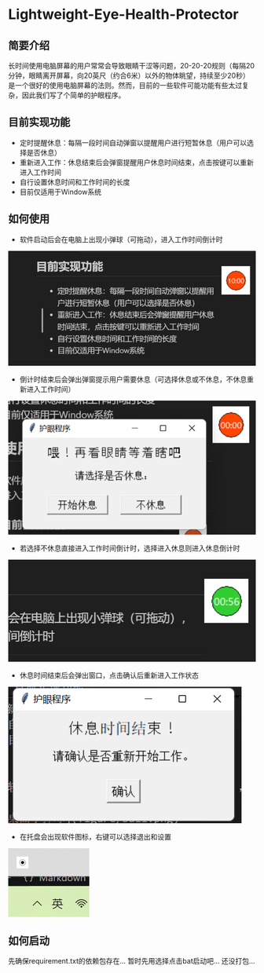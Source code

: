 # Lightweight-Eye-Health-Protector

## 简要介绍
长时间使用电脑屏幕的用户常常会导致眼睛干涩等问题，20-20-20规则（每隔20分钟，眼睛离开屏幕，向20英尺（约合6米）以外的物体眺望，持续至少20秒）是一个很好的使用电脑屏幕的法则。然而，目前的一些软件可能功能有些太过复杂，因此我们写了个简单的护眼程序。

## 目前实现功能
- 定时提醒休息：每隔一段时间自动弹窗以提醒用户进行短暂休息（用户可以选择是否休息）
- 重新进入工作：休息结束后会弹窗提醒用户休息时间结束，点击按键可以重新进入工作时间
- 自行设置休息时间和工作时间的长度
- 目前仅适用于Window系统

## 如何使用
- 软件启动后会在电脑上出现小弹球（可拖动），进入工作时间倒计时

![桌面小弹球](figure/ball.png)

- 倒计时结束后会弹出弹窗提示用户需要休息（可选择休息或不休息，不休息重新进入工作时间）

![休息弹窗](figure/relax.png)

- 若选择不休息直接进入工作时间倒计时，选择进入休息则进入休息倒计时

![alt text](figure/relax_time.png)

- 休息时间结束后会弹出窗口，点击确认后重新进入工作状态

![alt text](figure/realx_fin.png)

- 在托盘会出现软件图标，右键可以选择退出和设置

![alt text](figure/work_restart.png)


## 如何启动
先确保requirement.txt的依赖包存在...
暂时先用选择点击bat启动吧... 还没打包...